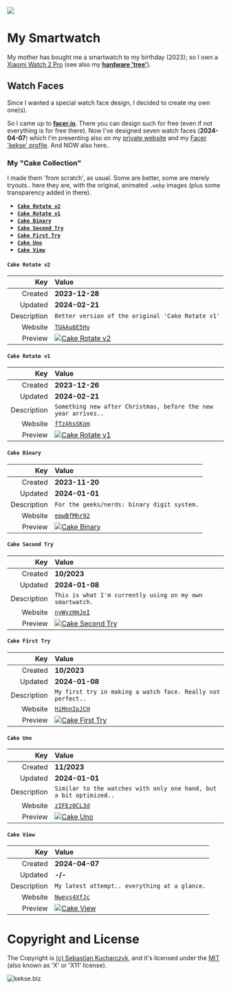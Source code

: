 <img src="https://kekse.biz/github.php?draw&override=github:smartwatch" />

# My **Smartwatch**
My mother has bought me a smartwatch to my birthday (2023); so I own
a [Xiaomi Watch 2 Pro](https://www.mi.com/de/product/xiaomi-watch-2-pro/)
(see also my [**hardware 'tree'**](https://kekse.biz/?~hardware)).

## Watch Faces
Since I wanted a special watch face design, I decided to create my own one(s).

So I came up to [**facer.io**](https://facer.io/). There you can design such for free (even if
not everything is for free there). Now I've designed seven watch faces (**2024-04-07**) which
I'm presenting also on my [private website](https://kekse.biz/?~watch) and my
[Facer 'kekse' profile](https://www.facer.io/u/kekse). And NOW also here..

### My "**Cake Collection**"
I made them 'from scratch', as usual. Some are better, some are merely tryouts.. here they are,
with the original, animated `.webp` images (plus some transparency added in there).

* [**`Cake Rotate v2`**](#cake-rotate-v2)
* [**`Cake Rotate v1`**](#cake-rotate-v1)
* [**`Cake Binary`**](#cake-binary)
* [**`Cake Second Try`**](#cake-second-try)
* [**`Cake First Try`**](#cake-first-try)
* [**`Cake Uno`**](#cake-uno)
* [**`Cake View`**](#cake-view)

#### **`Cake Rotate v2`**
| Key         | Value                                                                                                       |
| ----------: | :---------------------------------------------------------------------------------------------------------- |
| Created     | **2023-12-28**                                                                                              |
| Updated     | **2024-02-21**                                                                                              |
| Description | `Better version of the original 'Cake Rotate v1'`                                                           |
| Website     | [`TUAAu6E5Hv`](https://www.facer.io/watchface/TUAAu6E5Hv?watchModel=fossilqmarshal)                         |
| Preview     | <a href="img/png/Cake Rotate v2.png"><img src="img/webp/Cake Rotate v2.webp" alt="Cake Rotate v2" /></a>    |

#### **`Cake Rotate v1`**
| Key         | Value                                                                                                       |
| ----------: | :---------------------------------------------------------------------------------------------------------- |
| Created     | **2023-12-26**                                                                                              |
| Updated     | **2024-02-21**                                                                                              |
| Description | `Something new after Christmas, before the new year arrives..`                                              |
| Website     | [`fTzAhsSKqm`](https://www.facer.io/watchface/fTzAhsSKqm?watchModel=fossilqmarshal)                         |
| Preview     | <a href="img/png/Cake Rotate v1.png"><img src="img/webp/Cake Rotate v1.webp" alt="Cake Rotate v1" /></a>    |

#### **`Cake Binary`**
| Key         | Value                                                                                                       |
| ----------: | :---------------------------------------------------------------------------------------------------------- |
| Created     | **2023-11-20**                                                                                              |
| Updated     | **2024-01-01**                                                                                              |
| Description | `For the geeks/nerds: binary digit system.`                                                                 |
| Website     | [`epwBfMhr92`](https://www.facer.io/watchface/epwBfMhr92?watchModel=fossilqmarshal)                         |
| Preview     | <a href="img/png/Cake Binary.png"><img src="img/webp/Cake Binary.webp" alt="Cake Binary" /></a>             |

#### **`Cake Second Try`**
| Key         | Value                                                                                                       |
| ----------: | :---------------------------------------------------------------------------------------------------------- |
| Created     | **10/2023**                                                                                                 |
| Updated     | **2024-01-08**                                                                                              |
| Description | `This is what I'm currently using on my own smartwatch.`                                                    |
| Website     | [`nyWyzHmJeI`](https://www.facer.io/watchface/nyWyzHmJeI?watchModel=fossilqmarshal)                         |
| Preview     | <a href="img/png/Cake Second Try.png"><img src="img/webp/Cake Second Try.webp" alt="Cake Second Try" /></a> |

#### **`Cake First Try`**
| Key         | Value                                                                                                       |
| ----------: | :---------------------------------------------------------------------------------------------------------- |
| Created     | **10/2023**                                                                                                 |
| Updated     | **2024-01-08**                                                                                              |
| Description | `My first try in making a watch face. Really not perfect..`                                                 |
| Website     | [`HiMnnIpJCH`](https://www.facer.io/watchface/HiMnnIpJCH?watchModel=fossilqmarshal)                         |
| Preview     | <a href="img/png/Cake First Try.png"><img src="img/webp/Cake First Try.webp" alt="Cake First Try" /></a>    |

#### **`Cake Uno`**
| Key         | Value                                                                                                       |
| ----------: | :---------------------------------------------------------------------------------------------------------- |
| Created     | **11/2023**                                                                                                 |
| Updated     | **2024-01-01**                                                                                              |
| Description | `Similar to the watches with only one hand, but a bit optimized..`                                          |
| Website     | [`zIFEz0CL3d`](https://www.facer.io/watchface/zIFEz0CL3d?watchModel=fossilqmarshal)                         |
| Preview     | <a href="img/png/Cake Uno.png"><img src="img/webp/Cake Uno.webp" alt="Cake Uno" /></a>                      |

#### **`Cake View`**
| Key         | Value                                                                                                       |
| ----------: | :---------------------------------------------------------------------------------------------------------- |
| Created     | **2024-04-07**                                                                                              |
| Updated     | **-/-**                                                                                                     |
| Description | `My latest attempt.. everything at a glance.`                                                               |
| Website     | [`Nweys4XfJc`](https://www.facer.io/watchface/Nweys4XfJc?watchModel=fossilqmarshal)                         |
| Preview     | <a href="img/png/Cake View.png"><img src="img/webp/Cake View.webp" alt="Cake View" /></a>                   |


# Copyright and License
The Copyright is [(c) Sebastian Kucharczyk](COPYRIGHT.txt),
and it's licensed under the [MIT](LICENSE.txt) (also known as 'X' or 'X11' license).

![kekse.biz](favicon.png)
